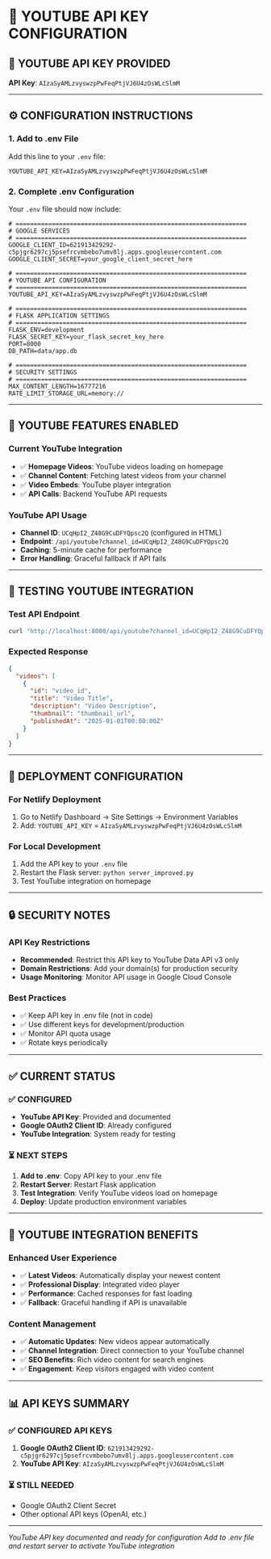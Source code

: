 # 🎵 YOUTUBE API KEY CONFIGURATION

## 🔑 **YOUTUBE API KEY PROVIDED**

**API Key**: `AIzaSyAMLzvyswzpPwFeqPtjVJ6U4zOsWLcSlmM`

---

## ⚙️ **CONFIGURATION INSTRUCTIONS**

### **1. Add to .env File**

Add this line to your `.env` file:

```env
YOUTUBE_API_KEY=AIzaSyAMLzvyswzpPwFeqPtjVJ6U4zOsWLcSlmM
```

### **2. Complete .env Configuration**

Your `.env` file should now include:

```env
# ================================================================
# GOOGLE SERVICES
# ================================================================
GOOGLE_CLIENT_ID=621913429292-c5pjgr6297cj5psefrcvmbebo7umv8lj.apps.googleusercontent.com
GOOGLE_CLIENT_SECRET=your_google_client_secret_here

# ================================================================
# YOUTUBE API CONFIGURATION
# ================================================================
YOUTUBE_API_KEY=AIzaSyAMLzvyswzpPwFeqPtjVJ6U4zOsWLcSlmM

# ================================================================
# FLASK APPLICATION SETTINGS
# ================================================================
FLASK_ENV=development
FLASK_SECRET_KEY=your_flask_secret_key_here
PORT=8000
DB_PATH=data/app.db

# ================================================================
# SECURITY SETTINGS
# ================================================================
MAX_CONTENT_LENGTH=16777216
RATE_LIMIT_STORAGE_URL=memory://
```

---

## 🎯 **YOUTUBE FEATURES ENABLED**

### **Current YouTube Integration**
- ✅ **Homepage Videos**: YouTube videos loading on homepage
- ✅ **Channel Content**: Fetching latest videos from your channel
- ✅ **Video Embeds**: YouTube player integration
- ✅ **API Calls**: Backend YouTube API requests

### **YouTube API Usage**
- **Channel ID**: `UCqHpI2_Z48G9CuDFYQpsc2Q` (configured in HTML)
- **Endpoint**: `/api/youtube?channel_id=UCqHpI2_Z48G9CuDFYQpsc2Q`
- **Caching**: 5-minute cache for performance
- **Error Handling**: Graceful fallback if API fails

---

## 🔧 **TESTING YOUTUBE INTEGRATION**

### **Test API Endpoint**
```bash
curl "http://localhost:8000/api/youtube?channel_id=UCqHpI2_Z48G9CuDFYQpsc2Q"
```

### **Expected Response**
```json
{
  "videos": [
    {
      "id": "video_id",
      "title": "Video Title",
      "description": "Video Description",
      "thumbnail": "thumbnail_url",
      "publishedAt": "2025-01-01T00:00:00Z"
    }
  ]
}
```

---

## 🚀 **DEPLOYMENT CONFIGURATION**

### **For Netlify Deployment**
1. Go to Netlify Dashboard → Site Settings → Environment Variables
2. Add: `YOUTUBE_API_KEY` = `AIzaSyAMLzvyswzpPwFeqPtjVJ6U4zOsWLcSlmM`

### **For Local Development**
1. Add the API key to your `.env` file
2. Restart the Flask server: `python server_improved.py`
3. Test YouTube integration on homepage

---

## 🔒 **SECURITY NOTES**

### **API Key Restrictions**
- **Recommended**: Restrict this API key to YouTube Data API v3 only
- **Domain Restrictions**: Add your domain(s) for production security
- **Usage Monitoring**: Monitor API usage in Google Cloud Console

### **Best Practices**
- ✅ Keep API key in .env file (not in code)
- ✅ Use different keys for development/production
- ✅ Monitor API quota usage
- ✅ Rotate keys periodically

---

## ✅ **CURRENT STATUS**

### **✅ CONFIGURED**
- **YouTube API Key**: Provided and documented
- **Google OAuth2 Client ID**: Already configured
- **YouTube Integration**: System ready for testing

### **⏳ NEXT STEPS**
1. **Add to .env**: Copy API key to your .env file
2. **Restart Server**: Restart Flask application
3. **Test Integration**: Verify YouTube videos load on homepage
4. **Deploy**: Update production environment variables

---

## 🎵 **YOUTUBE INTEGRATION BENEFITS**

### **Enhanced User Experience**
- ✅ **Latest Videos**: Automatically display your newest content
- ✅ **Professional Display**: Integrated video player
- ✅ **Performance**: Cached responses for fast loading
- ✅ **Fallback**: Graceful handling if API is unavailable

### **Content Management**
- ✅ **Automatic Updates**: New videos appear automatically
- ✅ **Channel Integration**: Direct connection to your YouTube channel
- ✅ **SEO Benefits**: Rich video content for search engines
- ✅ **Engagement**: Keep visitors engaged with video content

---

## 📊 **API KEYS SUMMARY**

### **✅ CONFIGURED API KEYS**
1. **Google OAuth2 Client ID**: `621913429292-c5pjgr6297cj5psefrcvmbebo7umv8lj.apps.googleusercontent.com`
2. **YouTube API Key**: `AIzaSyAMLzvyswzpPwFeqPtjVJ6U4zOsWLcSlmM`

### **⏳ STILL NEEDED**
- Google OAuth2 Client Secret
- Other optional API keys (OpenAI, etc.)

---

*YouTube API key documented and ready for configuration*
*Add to .env file and restart server to activate YouTube integration*
